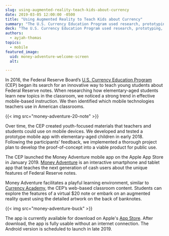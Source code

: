```yaml
---
slug: using-augmented-reality-teach-kids-about-currency
date: 2019-03-05 12:00:00 -0500
title: "Using Augmented Reality to Teach Kids about Currency"
summary: "The U.S. Currency Education Program used research, prototyping, and user-feedback to develop a mobile app to teach young students about money."
deck: "The U.S. Currency Education Program used research, prototyping, and user-feedback to develop a mobile app to teach young students about money."
authors:
  - ayjah-thomas
topics:
  - mobile
featured_image:
  uid: money-adventure-welcome-screen
  alt:

---
```


In 2016, the Federal Reserve Board’s [U.S. Currency Education Program](https://www.uscurrency.gov/about-us) (CEP) began its search for an innovative way to teach young students about Federal Reserve notes. When researching how elementary-aged students learn new topics in the classroom, we noticed a strong trend in effective mobile-based instruction. We then identified which mobile technologies teachers use in American classrooms.

{{< img src="money-adventure-20-note" >}}

Over time, the CEP created youth-focused materials that teachers and students could use on mobile devices. We developed and tested a prototype mobile app with elementary-aged children in early 2018. Following the participants’ feedback, we implemented a thorough project plan to develop the proof-of-concept into a viable product for public use.

The CEP launched the Money Adventure mobile app on the Apple App Store in January 2019. [Money Adventure](https://www.uscurrency.gov/educational-materials/classrooms/money-adventure-mobile-app) is an interactive smartphone and tablet app that teaches the next generation of cash users about the unique features of Federal Reserve notes.

Money Adventure facilitates a playful learning environment, similar to [Currency Academy](https://www.uscurrency.gov/educational-materials/classrooms/currency-academy), the CEP’s web-based classroom content. Students can explore the features of a virtual $20 note or embark on an augmented reality quest using the detailed artwork on the back of banknotes.

{{< img src="money-adventure-buck" >}}

The app is currently available for download on Apple's [App Store](https://itunes.apple.com/us/app/money-adventure/id1446642877). After download, the app is fully usable without an internet connection. The Android version is scheduled to launch in late 2019.
